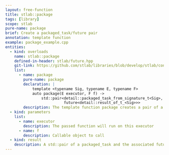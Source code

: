 ```yaml
---
layout: free-function
title: stlab::package
tags: [library]
scope: stlab
pure-name: package
brief: Create a packaged_task/future pair
annotation: template function
example: package_example.cpp
entities:
  - kind: overloads
    name: stlab::package
    defined-in-header: stlab/future.hpp
    git-link: https://github.com/stlab/libraries/blob/develop/stlab/concurrency/future.hpp
    list:
      - name: package
        pure-name: package
        declaration: |
            template <typename Sig, typename E, typename F>
            auto package(E executor, F f) ->
                std::pair<detail::packaged_task_from_signature_t<Sig>,
                          future<detail::result_of_t_<Sig>>>
        description: The template function package creates a pair of a packaged_task and a future.
  - kind: parameters
    list:
      - name: executor
        description: The passed function will run on this executor
      - name: f
        description: Callable object to call
  - kind: result
    description: A std::pair of a packaged_task and the associated future.
---
```

